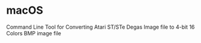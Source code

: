 # macOS
 Command Line Tool for Converting Atari ST/STe Degas Image file to 4-bit 16 Colors BMP image file
